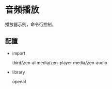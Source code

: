 # 音频播放

播放器示例，命令行控制。

## 配置

+ import

    third/zen-al
    media/zen-player
    media/zen-audio

+ library

    openal
